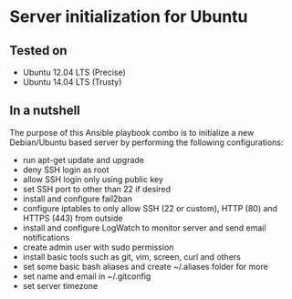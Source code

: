 # Server initialization for Ubuntu

## Tested on

- Ubuntu 12.04 LTS (Precise)
- Ubuntu 14.04 LTS (Trusty)

## In a nutshell

The purpose of this Ansible playbook combo is to initialize a new Debian/Ubuntu based server by performing the following configurations:

- run apt-get update and upgrade
- deny SSH login as root
- allow SSH login only using public key
- set SSH port to other than 22 if desired
- install and configure fail2ban
- configure iptables to only allow SSH (22 or custom), HTTP (80) and HTTPS (443) from outside
- install and configure LogWatch to monitor server and send email notifications
- create admin user with sudo permission
- install basic tools such as git, vim, screen, curl and others
- set some basic bash aliases and create ~/.aliases folder for more
- set name and email in ~/.gitconfig
- set server timezone